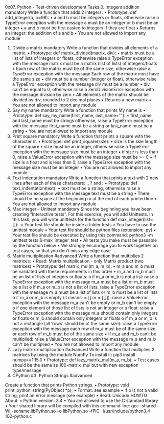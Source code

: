 0x07. Python - Test-driven development
Tasks
0. Integers addition
mandatory
Write a function that adds 2 integers.
•	Prototype: def add_integer(a, b=98):
•	a and b must be integers or floats, otherwise raise a TypeError exception with the message a must be an integer or b must be an integer
•	a and b must be first casted to integers if they are float
•	Returns an integer: the addition of a and b
•	You are not allowed to import any module
1. Divide a matrix
mandatory
Write a function that divides all elements of a matrix.
•	Prototype: def matrix_divided(matrix, div):
•	matrix must be a list of lists of integers or floats, otherwise raise a TypeError exception with the message matrix must be a matrix (list of lists) of integers/floats
•	Each row of the matrix must be of the same size, otherwise raise a TypeError exception with the message Each row of the matrix must have the same size
•	div must be a number (integer or float), otherwise raise a TypeError exception with the message div must be a number
•	div can’t be equal to 0, otherwise raise a ZeroDivisionError exception with the message division by zero
•	All elements of the matrix should be divided by div, rounded to 2 decimal places
•	Returns a new matrix
•	You are not allowed to import any module
2. Say my name
mandatory
Write a function that prints My name is <first name> <last name>
•	Prototype: def say_my_name(first_name, last_name=""):
•	first_name and last_name must be strings otherwise, raise a TypeError exception with the message first_name must be a string or last_name must be a string
•	You are not allowed to import any module
3. Print square
mandatory
Write a function that prints a square with the character #.
•	Prototype: def print_square(size):
•	size is the size length of the square
•	size must be an integer, otherwise raise a TypeError exception with the message size must be an integer
•	if size is less than 0, raise a ValueError exception with the message size must be >= 0
•	if size is a float and is less than 0, raise a TypeError exception with the message size must be an integer
•	You are not allowed to import any module
4. Text indentation
mandatory
Write a function that prints a text with 2 new lines after each of these characters: ., ? and :
•	Prototype: def text_indentation(text):
•	text must be a string, otherwise raise a TypeError exception with the message text must be a string
•	There should be no space at the beginning or at the end of each printed line
•	You are not allowed to import any module
5. Max integer - Unittest
mandatory
Since the beginning you have been creating “Interactive tests”. For this exercise, you will add Unittests.
In this task, you will write unittests for the function def max_integer(list=[]):.
•	Your test file should be inside a folder tests
•	You have to use the unittest module
•	Your test file should be python files (extension: .py)
•	Your test file should be executed by using this command: python3 -m unittest tests.6-max_integer_test
•	All tests you make must be passable by the function below
•	We strongly encourage you to work together on test cases, so that you don’t miss any edge case
6. Matrix multiplication
#advanced
Write a function that multiplies 2 matrices:
•	Read: Matrix multiplication - only Matrix product (two matrices)
•	Prototype: def matrix_mul(m_a, m_b):
•	m_a and m_b must be validated with these requirements in this order
•	m_a and m_b must be an list of lists of integers or floats:
o	if m_a or m_b is not a list: raise a TypeError exception with the message m_a must be a list or m_b must be a list
o	if m_a or m_b is not a list of lists: raise a TypeError exception with the message m_a must be a list of lists or m_b must be a list of lists
o	if m_a or m_b is empty (it means: = [] or = [[]]): raise a ValueError exception with the message m_a can't be empty or m_b can't be empty
o	if one element of those list of lists is not an integer or a float: raise a TypeError exception with the message m_a should contain only integers or floats or m_b should contain only integers or floats
o	if m_a or m_b is not a rectangle (all ‘rows’ should be of the same size): raise a TypeError exception with the message each row of m_a must be of the same size or each row of m_b must be of the same size
•	If m_a and m_b can’t be multiplied: raise a ValueError exception with the message m_a and m_b can't be multiplied
•	You are not allowed to import any module
7. Lazy matrix multiplication
#advanced
Write a function that multiplies 2 matrices by using the module NumPy
To install it: pip3 install numpy==1.15.0
•	Prototype: def lazy_matrix_mul(m_a, m_b):
•	Test cases should be the same as 100-matrix_mul but with new exception type/message
8. CPython #3: Python Strings
#advanced

Create a function that prints Python strings.
•	Prototype: void print_python_string(PyObject *p);
•	Format: see example
•	If p is not a valid string, print an error message (see example)
•	Read: Unicode HOWTO
About:
•	Python version: 3.4
•	You are allowed to use the C standard library
•	Your shared library will be compiled with this command line: gcc -shared -Wl,-soname,libPython.so -o libPython.so -fPIC -I/usr/include/python3.4 102-python.c
